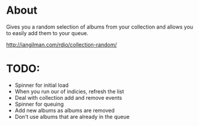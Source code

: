 # About

Gives you a random selection of albums from your collection and allows you to easily add them to your queue.

http://iangilman.com/rdio/collection-random/

# TODO:

* Spinner for initial load
* When you run our of indicies, refresh the list
* Deal with collection add and remove events
* Spinner for queuing
* Add new albums as albums are removed
* Don't use albums that are already in the queue
